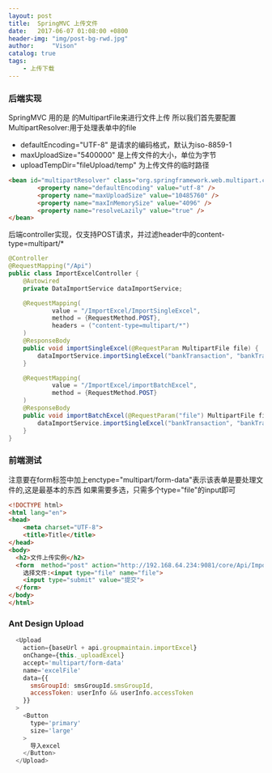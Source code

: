 ```yaml
---
layout: post
title:  SpringMVC 上传文件
date:   2017-06-07 01:08:00 +0800
header-img: "img/post-bg-rwd.jpg"
author:     "Vison"
catalog: true
tags:
    - 上传下载
---
```


### 后端实现

SpringMVC 用的是 的MultipartFile来进行文件上传 所以我们首先要配置MultipartResolver:用于处理表单中的file

* defaultEncoding="UTF-8" 是请求的编码格式，默认为iso-8859-1
* maxUploadSize="5400000" 是上传文件的大小，单位为字节
* uploadTempDir="fileUpload/temp" 为上传文件的临时路径

```html
<bean id="multipartResolver" class="org.springframework.web.multipart.commons.CommonsMultipartResolver">
        <property name="defaultEncoding" value="utf-8" />
        <property name="maxUploadSize" value="10485760" />
        <property name="maxInMemorySize" value="4096" />
        <property name="resolveLazily" value="true" />
</bean>
```

后端controller实现，仅支持POST请求，并过滤header中的content-type=multipart/*
```java
@Controller
@RequestMapping("/Api")
public class ImportExcelController {
    @Autowired
    private DataImportService dataImportService;

    @RequestMapping(
            value = "/ImportExcel/ImportSingleExcel",
            method = {RequestMethod.POST},
            headers = ("content-type=multipart/*")
    )
    @ResponseBody
    public void importSingleExcel(@RequestParam MultipartFile file) {
        dataImportService.importSingleExcel("bankTransaction", "bankTransaction", file);
    }

    @RequestMapping(
            value = "/ImportExcel/importBatchExcel",
            method = {RequestMethod.POST}
    )
    @ResponseBody
    public void importBatchExcel(@RequestParam("file") MultipartFile file) {
        dataImportService.importSingleExcel("bankTransaction", "bankTransaction", file);
    }
}
```

### 前端测试

注意要在form标签中加上enctype="multipart/form-data"表示该表单是要处理文件的,这是最基本的东西
如果需要多选，只需多个type="file"的input即可

```html
<!DOCTYPE html>
<html lang="en">
<head>
    <meta charset="UTF-8">
    <title>Title</title>
</head>
<body>
  <h2>文件上传实例</h2>
  <form  method="post" action="http://192.168.64.234:9081/core/Api/ImportExcel/ImportSingleExcel" enctype="multipart/form-data">
    选择文件:<input type="file" name="file">
    <input type="submit" value="提交">
  </form>
</body>
</html>
```

### Ant Design Upload

```javascript
  <Upload
    action={baseUrl + api.groupmaintain.importExcel}
    onChange={this._uploadExcel}
    accept='multipart/form-data'
    name='excelFile'
    data={{
      smsGroupId: smsGroupId.smsGroupId,
      accessToken: userInfo && userInfo.accessToken
    }}
  >
    <Button
      type='primary'
      size='large'
    >
      导入excel
    </Button>
  </Upload>
```
